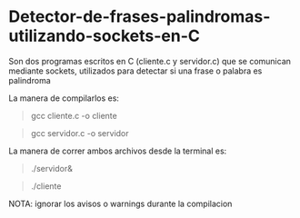 # Detector-de-frases-palindromas-utilizando-sockets-en-C
Son dos programas escritos en C (cliente.c y servidor.c) que se comunican mediante sockets, utilizados para detectar si una frase o palabra es palindroma

La manera de compilarlos es:

>gcc cliente.c -o cliente

>gcc servidor.c -o servidor

La manera de correr ambos archivos desde la terminal es:

>./servidor&

>./cliente

NOTA: ignorar los avisos o warnings durante la compilacion
